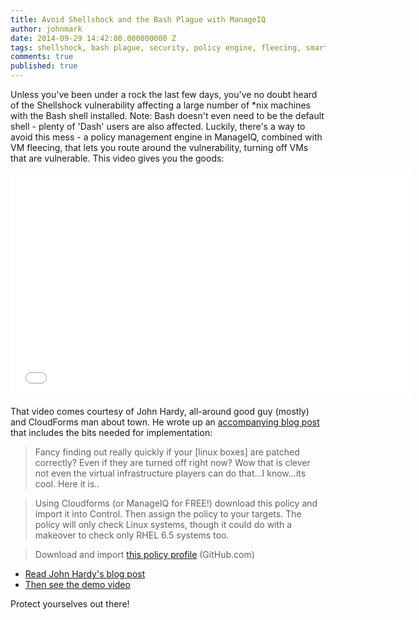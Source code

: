 ```yaml
---
title: Avoid Shellshock and the Bash Plague with ManageIQ
author: johnmark
date: 2014-09-29 14:42:00.000000000 Z
tags: shellshock, bash plague, security, policy engine, fleecing, smart state analysis
comments: true
published: true
---
```


Unless you've been under a rock the last few days, you've no doubt heard of the Shellshock vulnerability affecting a large number of *nix machines with the Bash shell installed. Note: Bash doesn't even need to be the default shell - plenty of 'Dash' users are also affected. Luckily, there's a way to avoid this mess - a policy management engine in ManageIQ, combined with VM fleecing, that lets you route around the vulnerability, turning off VMs that are vulnerable. This video gives you the goods:

<iframe width="640" height="360" src="//www.youtube.com/embed/RDcIIyYK044" frameborder="0" allowfullscreen></iframe>

That video comes courtesy of John Hardy, all-around good guy (mostly) and CloudForms man about town. He wrote up an [accompanying blog post](http://cloudformsnow.com/2014/09/28/shell-shock-bash-code-injection-vulnerability-via-specially-crafted-environment-variables-cve-2014-6271-cve-2014-7169/) that includes the bits needed for implementation:

> Fancy finding out really quickly if your [linux boxes] are patched correctly? Even if they are turned off right now? Wow that is clever not even the virtual infrastructure players can do that…I know…its cool. Here it is..

> Using Cloudforms (or ManageIQ for FREE!) download this policy and import it into Control. Then assign the policy to your targets. The policy will only check Linux systems, though it could do with a makeover to check only RHEL 6.5 systems too.

> Download and import [this policy profile](https://github.com/jonnyfiveiq/CloudFORMSNOW/blob/master/Policies/ShellShockPolicy.yaml) (GitHub.com)

- [Read John Hardy's blog post](http://cloudformsnow.com/2014/09/28/shell-shock-bash-code-injection-vulnerability-via-specially-crafted-environment-variables-cve-2014-6271-cve-2014-7169/)
- [Then see the demo video](http://youtu.be/RDcIIyYK044)

Protect yourselves out there!